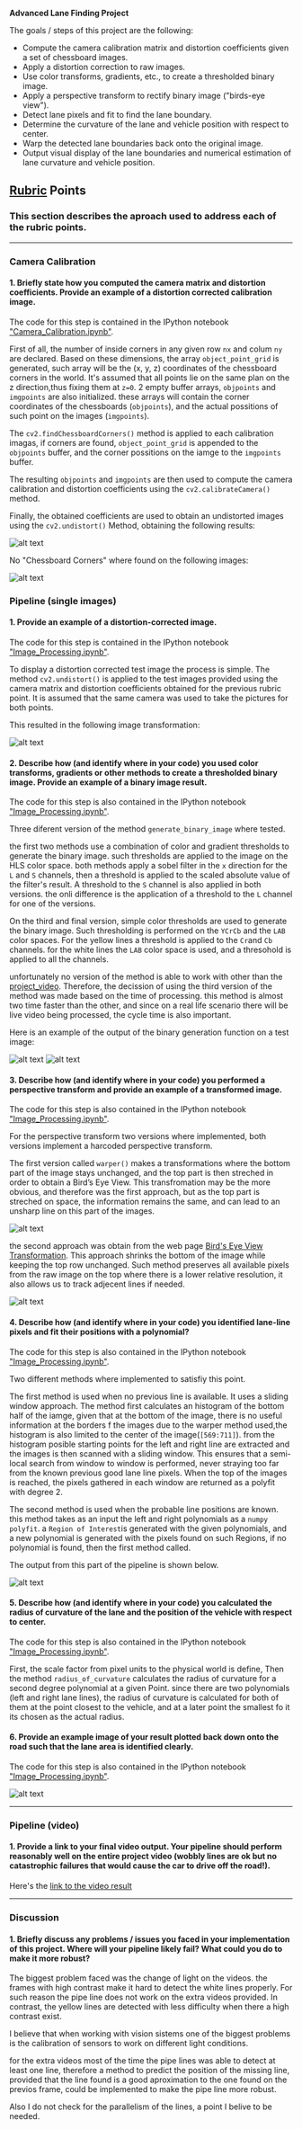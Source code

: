 **Advanced Lane Finding Project**

The goals / steps of this project are the following:

* Compute the camera calibration matrix and distortion coefficients given a set of chessboard images.
* Apply a distortion correction to raw images.
* Use color transforms, gradients, etc., to create a thresholded binary image.
* Apply a perspective transform to rectify binary image ("birds-eye view").
* Detect lane pixels and fit to find the lane boundary.
* Determine the curvature of the lane and vehicle position with respect to center.
* Warp the detected lane boundaries back onto the original image.
* Output visual display of the lane boundaries and numerical estimation of lane curvature and vehicle position.

[//]: # (Image References)

[image1]: ./Project_Output/undistort_output.png "Undistorted"
[image2]: ./Project_Output/test-image-undistorted.png "Road Transformed"
[image3]: ./Project_Output/binary-example_1.png "Binary Example 1"
[image4]: ./Project_Output/transform_a.png "Warp Example 1"
[image5]: ./Project_Output/fit-lane-lines.png "Fit Visual"
[image6]: ./Project_Output/example_output.png "Output"
[image7]: ./Project_Output/no_points_found.png "no Points Found"
[image8]: ./Project_Output/binary-example_2.png "Binary Example 2"
[image9]: ./Project_Output/transform_b.png "Warp Example 2"



[video1]: ./Project_Output/project_video.mp4 "Video"

## [Rubric](https://review.udacity.com/#!/rubrics/571/view) Points

### This section describes the aproach used to address each of the rubric points.  

---
### Camera Calibration

#### 1. Briefly state how you computed the camera matrix and distortion coefficients. Provide an example of a distortion corrected calibration image.

The code for this step is contained in the IPython notebook ["Camera_Calibration.ipynb"](./Camera_Calibration.ipynb).  

First of all, the number of inside corners in any given row `nx` and colum `ny` are declared. Based on these dimensions, the array `object_point_grid` is generated, such array will be the (x, y, z) coordinates of the chessboard corners in the world. It's assumed that all points lie on the same plan on the z direction,thus fixing them at `z=0`. 2 empty buffer arrays, `objpoints` and `imgpoints` are also initialized. these arrays will contain the corner coordinates of the chessboards (`objpoints`), and the actual possitions of such point on the images (`imgpoints`).

The `cv2.findChessboardCorners()` method is applied to each calibration imagas, if corners are found, `object_point_grid` is  appended to the `objpoints` buffer, and the corner possitions on the iamge to the `imgpoints` buffer.

The resulting `objpoints` and `imgpoints` are then used to compute the camera calibration and distortion coefficients using the `cv2.calibrateCamera()` method.  

Finally, the obtained coefficients are used to obtain an undistorted images using the `cv2.undistort()` Method, obtaining the following results:

![alt text][image1]

No "Chessboard Corners" where found on the following images:

![alt text][image7]

### Pipeline (single images)

#### 1. Provide an example of a distortion-corrected image.

The code for this step is contained in the IPython notebook ["Image_Processing.ipynb"](./Image_Processing.ipynb).  

To display a distortion corrected test image the process is simple. The method `cv2.undistort()` is applied to the test images provided using the camera matrix and distortion coefficients obtained for the previous rubric point. It is assumed that the same camera was used to take the pictures for both points. 

This resulted in the following image transformation:

![alt text][image2]

#### 2. Describe how (and identify where in your code) you used color transforms, gradients or other methods to create a thresholded binary image.  Provide an example of a binary image result.

The code for this step is also contained in the IPython notebook ["Image_Processing.ipynb"](./Image_Processing.ipynb).  

Three diferent version of the method `generate_binary_image` where tested.

the first two methods use a  combination of color and gradient thresholds to generate the binary image. such thresholds are applied to the image on the HLS color space. both methods apply a sobel filter in the `x` direction for the `L` and `S` channels, then a threshold is applied to the scaled absolute value of the filter's result. A threshold to the `S` channel is also applied in both versions. the onli difference is the application of a threshold to the `L` channel for one of the versions.

On the third  and final version, simple color thresholds are used to generate the binary image. Such thresholding is performed on the `YCrCb` and the `LAB` color spaces. For the yellow lines a threshold is applied to the `Cr`and `Cb` channels. for the white lines the `LAB` color space is used, and a thresohold is applied to all the channels. 

unfortunately no version of the method is able to work with other than the [project_video](./project_video.mp4). Therefore, the decission of using the third version of the method was made based on the time of processing. this method is almost two time faster than the other, and since on a real life scenario there will be live video being processed, the cycle time is also important.

Here is an example of the output of the binary generation function on a test image:

![alt text][image3]
![alt text][image8]

#### 3. Describe how (and identify where in your code) you performed a perspective transform and provide an example of a transformed image.

The code for this step is also contained in the IPython notebook ["Image_Processing.ipynb"](./Image_Processing.ipynb).  

For the perspective transform two versions where implemented, both versions implement a harcoded perspective transform.

The first version called `warper()` makes a transformations where the bottom part of the image stays unchanged, and the top part is then streched in order to obtain a Bird’s Eye View. This transfromation may be the more obvious, and therefore was the first approach, but as the top part is streched on space, the information remains the same, and can lead to an unsharp line on this part of the images.

![alt text][image4]

the second approach was obtain from the web page [Bird's Eye View Transformation](https://nikolasent.github.io/opencv/2017/05/07/Bird's-Eye-View-Transformation.html). This approach shrinks the bottom of the image while keeping the top row unchanged. Such method preserves all available pixels from the raw image on the top where there is a lower relative resolution, it also allows us to track adjecent lines if needed.

![alt text][image9]

#### 4. Describe how (and identify where in your code) you identified lane-line pixels and fit their positions with a polynomial?

The code for this step is also contained in the IPython notebook ["Image_Processing.ipynb"](./Image_Processing.ipynb).  

Two different methods where implemented to satisfiy this point. 

The first method is used when no previous line is available. It uses a sliding window approach. The method first calculates an histogram of the bottom half of the iamge, given that at the bottom of the image, there is no useful information at the borders f the images  due to the warper method used,the histogram is also limited to the center of the image(`[569:711]`). from the histogram posible starting points for the left and right line are extracted and the images is then scanned with a sliding window. This ensures that  a semi-local search from window to window is performed, never straying too far from the known previous good lane line pixels. When the top of the images is reached, the pixels gathered in each window are returned as a polyfit with degree 2.

The second method is used when the probable line positions are known. this method takes as an input the left and right polynomials as a `numpy polyfit`. a `Region of Interest`is generated with the given polynomials, and a new polynomial is generated with the pixels found on such Regions, if no polynomial is found, then the first method called.

The output from this part of the pipeline is shown below.

![alt text][image5]

#### 5. Describe how (and identify where in your code) you calculated the radius of curvature of the lane and the position of the vehicle with respect to center.

The code for this step is also contained in the IPython notebook ["Image_Processing.ipynb"](./Image_Processing.ipynb).  

First,  the scale factor from pixel units to the physical world is define, Then the method `radius_of_curvature` calculates the radius of curvature for a second degree polynomial at a given Point. since there are two polynomials (left and right lane lines), the radius of curvature is calculated for both of them at the point closest to the vehicle, and at a later point the smallest fo it its chosen as the actual radius.

#### 6. Provide an example image of your result plotted back down onto the road such that the lane area is identified clearly.

The code for this step is also contained in the IPython notebook ["Image_Processing.ipynb"](./Image_Processing.ipynb). 

![alt text][image6]

---

### Pipeline (video)

#### 1. Provide a link to your final video output.  Your pipeline should perform reasonably well on the entire project video (wobbly lines are ok but no catastrophic failures that would cause the car to drive off the road!).

Here's the [link to the video result]( ./Project_Output/project_output_v3.mp4)

---

### Discussion

#### 1. Briefly discuss any problems / issues you faced in your implementation of this project.  Where will your pipeline likely fail?  What could you do to make it more robust?

The biggest problem faced was the change of light on the videos. the frames with high contrast make it hard to detect the white lines properly. For such reason the pipe line does not work on the extra videos provided. In contrast, the yellow lines are detected with less difficulty when there a high contrast exist.

I believe that when working with vision sistems one of the biggest problems is the calibration of sensors to work on different light conditions.

for the extra videos most of the time the pipe lines was able to detect at least one line, therefore a method to predict the position of the missing line, provided that the line found is a good aproximation to the one found on the previos frame, could be implemented to make the pipe line more robust.

Also I do not check for the parallelism of the lines, a point I belive to be needed.